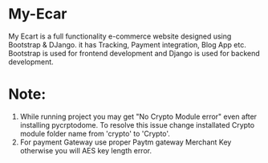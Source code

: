 # My-Ecar
My Ecart is a full functionality e-commerce website designed using Bootstrap &amp; DJango. it has Tracking, Payment integration, Blog App etc. Bootstrap is used for frontend development and Django is used for backend development.

# Note: 
1. While running project you may get "No Crypto Module error" even after installing pycrptodome. To resolve this issue change installated Crypto module folder name from 'crypto' to 'Crypto'.
2. For payment Gateway use proper Paytm gateway Merchant Key otherwise you will AES key length error.
        
